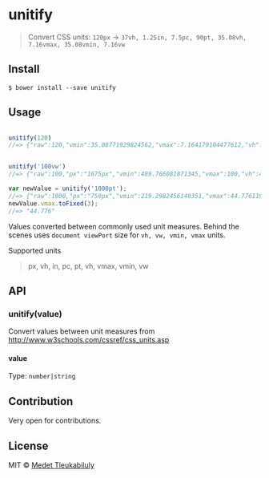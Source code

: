 # unitify

> Convert CSS units: `120px` → `37vh, 1.25in, 7.5pc, 90pt, 35.08vh, 7.16vmax, 35.08vmin, 7.16vw`


## Install

```
$ bower install --save unitify
```


## Usage

```js

unitify(120)
//=> {"raw":120,"vmin":35.08771929824562,"vmax":7.164179104477612,"vh":35.08771929824562,"vw":7.164179104477612,"in":1.25,"pt":90,"pc":7.5}


unitify('100vw')
//=> {"raw":100,"px":"1675px","vmin":489.766081871345,"vmax":100,"vh":489.766081871345,"in":17.447916666666668,"pt":1256.25,"pc":104.6875}

var newValue = unitify('1000pt');
//=> {"raw":1000,"px":"750px","vmin":219.2982456140351,"vmax":44.776119402985074,"vw":44.776119402985074,"vh":219.2982456140351,"in":7.8125,"pc":46.875}
newValue.vmax.toFixed(3);
//=> "44.776"
```

Values converted between commonly used unit measures. Behind the scenes uses `document viewPort` size for `vh, vw, vmin, vmax` units.

Supported units
> px, vh, in, pc, pt, vh, vmax, vmin, vw


## API

### unitify(value)

Convert values between unit measures from http://www.w3schools.com/cssref/css_units.asp

#### value

Type: `number|string`

## Contribution

Very open for contributions.


## License

MIT © [Medet Tleukabiluly](http://github.com/vko-online)
